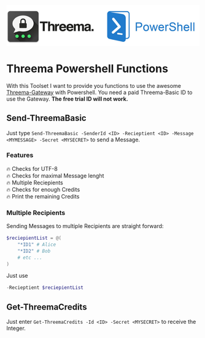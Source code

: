 ![Project Logo](https://raw.githubusercontent.com/Gill-Bates/powershell/main/threema/img/logo.png)

# Threema Powershell Functions
With this Toolset I want to provide you functions to use the awesome [Threema-Gateway](https://gateway.threema.ch/) with Powershell. You need a paid Threema-Basic ID to use the Gateway. **The free trial ID will not work.**

## Send-ThreemaBasic
Just type `Send-ThreemaBasic -SenderId <ID> -Recieptient <ID> -Message <MYMESSAGE> -Secret <MYSECRET>` to send a Message.

### Features
🔥 Checks for UTF-8  
🔥 Checks for maximal Message lenght  
🔥 Multiple Reciepients  
🔥 Checks for enough Credits  
🔥 Print the remaining Credits

### Multiple Recipients
Sending Messages to multiple Recipients are straight forward:
```powershell
$reciepientList = @(
    "*ID1" # Alice
    "*ID2" # Bob
    # etc ...
)
```
Just use
```powershell
-Recieptient $reciepientList
```

## Get-ThreemaCredits
Just enter `Get-ThreemaCredits -Id <ID> -Secret <MYSECRET>` to receive the Integer.
